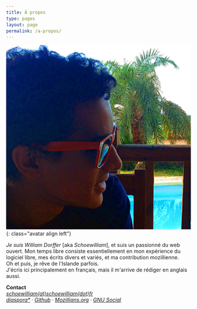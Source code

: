 ```yaml
---
title: À propos
type: pages
layout: page
permalink: /a-propos/
---
```

![Avatar](/images/design/photos/photomid.jpg){: class="avatar align left"}

*Je suis William Dorffer* [aka *Schoewilliam*], et suis un passionné du web ouvert. Mon temps libre consiste essentiellement en mon expérience du logiciel libre, mes écrits divers et variés, et ma contribution mozillienne.  
Oh et puis, je rêve de l'Islande parfois.  
J'écris ici principalement en français, mais il m'arrive de rédiger en anglais aussi.

<strong class="smalltitle" id="contact"><span class="oi" data-glyph="envelope-open"></span> Contact</strong>  
<em>[schoewilliam(at)schoewilliam(dot)fr](mailto:schoewilliam@schoewilliam.fr)</em>  
*[diaspora*](https://diaspora-fr.org/u/schoewilliam) · [Github](https://github.com/Schoewilliam) · [Mozillians.org](https://mozillians.org/en-US/u/schoewilliam/) · [GNU Social](https://status.vinilox.eu/schoewilliam)*